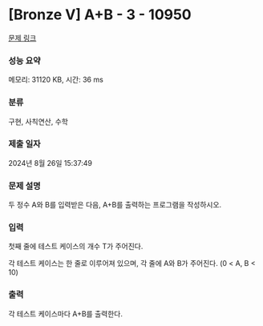 # [Bronze V] A+B - 3 - 10950 

[문제 링크](https://www.acmicpc.net/problem/10950) 

### 성능 요약

메모리: 31120 KB, 시간: 36 ms

### 분류

구현, 사칙연산, 수학

### 제출 일자

2024년 8월 26일 15:37:49

### 문제 설명

<p>두 정수 A와 B를 입력받은 다음, A+B를 출력하는 프로그램을 작성하시오.</p>

### 입력 

 <p>첫째 줄에 테스트 케이스의 개수 T가 주어진다.</p>

<p>각 테스트 케이스는 한 줄로 이루어져 있으며, 각 줄에 A와 B가 주어진다. (0 < A, B < 10)</p>

### 출력 

 <p>각 테스트 케이스마다 A+B를 출력한다.</p>

